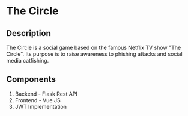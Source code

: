 # The Circle

## Description

The Circle is a social game based on the famous Netflix TV show "The Circle".
Its purpose is to raise awareness to phishing attacks and social media catfishing.

## Components

1. Backend - Flask Rest API
2. Frontend - Vue JS
3. JWT Implementation
